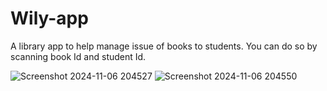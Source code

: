 # Wily-app
A library app to help manage issue of books to students.
You can do so by scanning book Id and student Id.


![Screenshot 2024-11-06 204527](https://github.com/user-attachments/assets/038f086d-9721-4fe2-adf7-384ef1dbb560)                    ![Screenshot 2024-11-06 204550](https://github.com/user-attachments/assets/6938275c-2157-45c9-b092-2afeea049fc5)   
